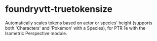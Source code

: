 # foundryvtt-truetokensize
Automatically scales tokens based on actor or species' height (supports both 'Characters' and 'Pokémon' with a Species), for PTR 1e with the Isometric Perspective module.
